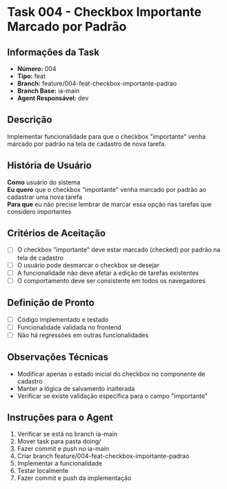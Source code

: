 # Task 004 - Checkbox Importante Marcado por Padrão

## Informações da Task
- **Número:** 004
- **Tipo:** feat
- **Branch:** feature/004-feat-checkbox-importante-padrao
- **Branch Base:** ia-main
- **Agent Responsável:** dev

## Descrição
Implementar funcionalidade para que o checkbox "importante" venha marcado por padrão na tela de cadastro de nova tarefa.

## História de Usuário
**Como** usuário do sistema  
**Eu quero** que o checkbox "importante" venha marcado por padrão ao cadastrar uma nova tarefa  
**Para que** eu não precise lembrar de marcar essa opção nas tarefas que considero importantes  

## Critérios de Aceitação
- [ ] O checkbox "importante" deve estar marcado (checked) por padrão na tela de cadastro
- [ ] O usuário pode desmarcar o checkbox se desejar
- [ ] A funcionalidade não deve afetar a edição de tarefas existentes
- [ ] O comportamento deve ser consistente em todos os navegadores

## Definição de Pronto
- [ ] Código implementado e testado
- [ ] Funcionalidade validada no frontend
- [ ] Não há regressões em outras funcionalidades

## Observações Técnicas
- Modificar apenas o estado inicial do checkbox no componente de cadastro
- Manter a lógica de salvamento inalterada
- Verificar se existe validação específica para o campo "importante"

## Instruções para o Agent
1. Verificar se está no branch ia-main
2. Mover task para pasta doing/
3. Fazer commit e push no ia-main
4. Criar branch feature/004-feat-checkbox-importante-padrao
5. Implementar a funcionalidade
6. Testar localmente
7. Fazer commit e push da implementação
